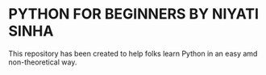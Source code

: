 # PYTHON FOR BEGINNERS BY NIYATI SINHA
 This repository has been created to help folks learn Python in an easy amd non-theoretical way.
